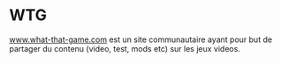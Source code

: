 # WTG
www.what-that-game.com est un site communautaire ayant pour but de partager du contenu (video, test, mods etc) sur les jeux videos.
